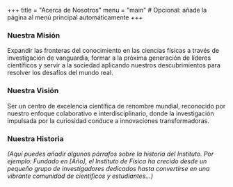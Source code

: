 +++
title = "Acerca de Nosotros"
menu = "main" # Opcional: añade la página al menú principal automáticamente
+++

### Nuestra Misión

Expandir las fronteras del conocimiento en las ciencias físicas a través de investigación de vanguardia, formar a la próxima generación de líderes científicos y servir a la sociedad aplicando nuestros descubrimientos para resolver los desafíos del mundo real.

### Nuestra Visión

Ser un centro de excelencia científica de renombre mundial, reconocido por nuestro enfoque colaborativo e interdisciplinario, donde la investigación impulsada por la curiosidad conduce a innovaciones transformadoras.

### Nuestra Historia

_(Aquí puedes añadir algunos párrafos sobre la historia del Instituto. Por ejemplo: Fundado en [Año], el Instituto de Física ha crecido desde un pequeño grupo de investigadores dedicados hasta convertirse en una vibrante comunidad de científicos y estudiantes...)_
